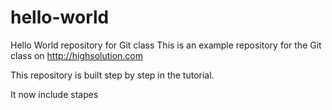 # hello-world
Hello World repository for Git class
This is an example repository for the Git class on http://highsolution.com

This repository is built step by step in the tutorial.

It now include stapes
